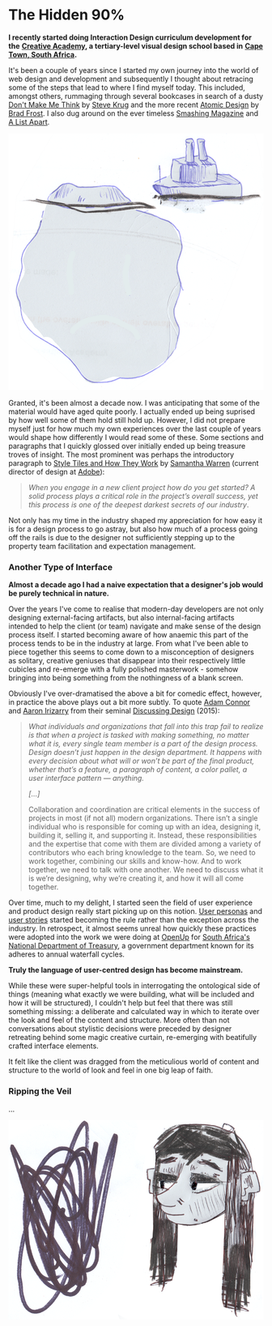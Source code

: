 # The Hidden 90%

**I recently started doing Interaction Design curriculum development for the** [**Creative Academy**](https://creativeacademy.ac.za)**, a tertiary-level visual design school based in** [**Cape Town, South Africa**](https://en.wikipedia.org/wiki/Cape_Town)**.**

It's been a couple of years since I started my own journey into the world of web design and development and subsequently I thought about retracing some of the steps that lead to where I find myself today. This included, amongst others, rummaging through several bookcases in search of a dusty [Don't Make Me Think](https://www.amazon.com/Dont-Make-Think-Revisited-Usability/dp/0321965515) by [Steve Krug](https://en.wikipedia.org/wiki/Steve_Krug) and the more recent [Atomic Design](https://shop.bradfrost.com) by [Brad Frost](https://bradfrost.com/). I also dug around on the ever timeless [Smashing Magazine](https://www.smashingmagazine.com/) and [A List Apart](https://alistapart.com/). 

![](../.gitbook/assets/iceberg.png)

Granted, it's been almost a decade now. I was anticipating that some of the material would have aged quite poorly. I actually ended up being suprised by how well some of them hold still hold up.  However, I did not prepare myself just for how much my own experiences over the last couple of years would shape how differently I would read some of these. Some sections and paragraphs that I quickly glossed over initially ended up being treasure troves of insight. The most prominent was perhaps the introductory paragraph to [Style Tiles and How They Work](https://alistapart.com/article/style-tiles-and-how-they-work) by [Samantha Warren](http://samanthatoy.com/) \(current director of design at [Adobe](https://www.adobe.com/)\):

> _When you engage in a new client project how do you get started? A solid process plays a critical role in the project’s overall success, yet this process is one of the deepest darkest secrets of our industry_.

Not only has my time in the industry shaped my appreciation for how easy it is for a design process to go astray, but also how much of a process going off the rails is due to the designer not sufficiently stepping up to the property team facilitation and expectation management.

### Another Type of Interface

**Almost a decade ago I had a naive expectation that a designer's job would be purely technical in nature.** 

Over the years I've come to realise that modern-day developers are not only designing external-facing artifacts, but also internal-facing artifacts intended to help the client \(or team\) navigate and make sense of the design process itself. I started becoming aware of how anaemic this part of the process tends to be in the industry at large. From what I've been able to piece together this seems to come down to a misconception of designers as solitary, creative geniuses that disappear into their respectively little cubicles and re-emerge with a fully polished masterwork - somehow bringing into being something from the nothingness of a blank screen.

Obviously I've over-dramatised the above a bit for comedic effect, however, in practice the above plays out a bit more subtly. To quote [Adam Connor](http://adamconnor.com/) and [Aaron Irizarry](https://www.linkedin.com/in/aaroni/) from their seminal [Discussing Design](https://www.oreilly.com/library/view/discussing-design/9781491902394/) \(2015\): 

> _What individuals and organizations that fall into this trap fail to realize is that when a project is tasked with making something, no matter what it is, every single team member is a part of the design process. Design doesn’t just happen in the design department. It happens with every decision about what will or won’t be part of the final product, whether that’s a feature, a paragraph of content, a color pallet, a user interface pattern — anything._
>
> _\[...\]_
>
> Collaboration and coordination are critical elements in the success of projects in most \(if not all\) modern organizations. There isn’t a single individual who is responsible for coming up with an idea, designing it, building it, selling it, and supporting it. Instead, these responsibilities and the expertise that come with them are divided among a variety of contributors who each bring knowledge to the team. So, we need to work together, combining our skills and know-how. And to work together, we need to talk with one another. We need to discuss what it is we’re designing, why we’re creating it, and how it will all come together.

Over time, much to my delight, I started seen the field of user experience and product design really start picking up on this notion. [User personas](https://en.wikipedia.org/wiki/Persona_%28user_experience%29) and [user stories](https://en.wikipedia.org/wiki/User_story) started becoming the rule rather than the exception across the industry. In retrospect, it almost seems unreal how quickly these practices were adopted into the work we were doing at [OpenUp](https://openup.org.za/) for [South Africa's National Department of Treasury](https://openup.org.za/projects/vulekamali), a government department known for its adheres to annual waterfall cycles.

**Truly the language of user-centred design has become mainstream.**

While these were super-helpful tools in interrogating the ontological side of things \(meaning what exactly we were building, what will be included and how it will be structured\), I couldn't help but feel that there was still something missing: a deliberate and calculated way in which to iterate over the look and feel of the content and structure. More often than not conversations about stylistic decisions were preceded by designer retreating behind some magic creative curtain, re-emerging with beatifully crafted interface elements.

It felt like the client was dragged from the meticulious world of content and structure to the world of look and feel in one big leap of faith.

### Ripping the Veil

...

![](../.gitbook/assets/messy%20%281%29.png)









